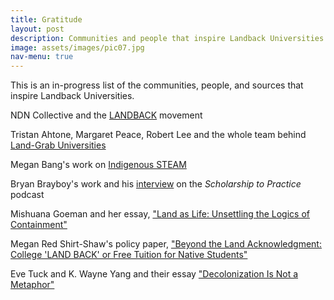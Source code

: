 ```yaml
---
title: Gratitude
layout: post
description: Communities and people that inspire Landback Universities
image: assets/images/pic07.jpg
nav-menu: true
---
```


This is an in-progress list of the communities, people, and sources that inspire Landback Universities.

NDN Collective and the [LANDBACK](https://landback.org/) movement

Tristan Ahtone, Margaret Peace, Robert Lee and the whole team behind [Land-Grab Universities](https://www.landgrabu.org/#credits)

Megan Bang's work on [Indigenous STEAM](https://sites.northwestern.edu/meganbang/)

Bryan Brayboy's work and his [interview](https://theuia.org/blog/post/scholarship-2-practice-9-2-21-episode-bryan-brayboy-arizona-state-university) on the _Scholarship to Practice_ podcast

Mishuana Goeman and her essay, ["Land as Life: Unsettling the Logics of Containment"](https://muse.jhu.edu/chapter/1518388)

Megan Red Shirt-Shaw's policy paper, ["Beyond the Land Acknowledgment: College 'LAND BACK' or Free Tuition for Native Students"](https://hackthegates.org/wp-content/uploads/2020/08/Redshirt-Shaw_Landback_HTGreport.pdf)

Eve Tuck and K. Wayne Yang and their essay ["Decolonization Is Not a Metaphor"](https://clas.osu.edu/sites/clas.osu.edu/files/Tuck%20and%20Yang%202012%20Decolonization%20is%20not%20a%20metaphor.pdf)
